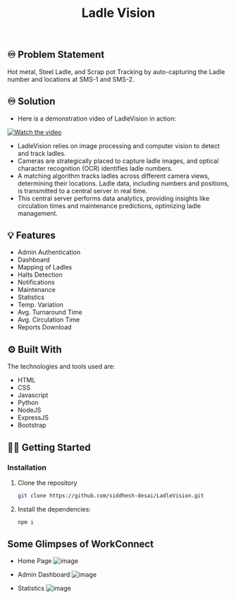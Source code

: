 <!-- PROJECT LOGO -->
<div align="center">
  <h1 align="center"><b>Ladle Vision</b></h1>

</div>

<!-- ABOUT THE PROJECT -->
<br>

## ♾️ Problem Statement

Hot metal, Steel Ladle, and Scrap pot Tracking by auto-capturing the Ladle number and locations at SMS-1 and SMS-2.

## ♾️ Solution

- Here is a demonstration video of LadleVision in action:

[![Watch the video](https://img.youtube.com/vi/3QNf6KCKrzU/maxresdefault.jpg)](https://youtu.be/3QNf6KCKrzU)



- LadleVision relies on image processing and computer vision to detect and track ladles.
- Cameras are strategically placed to capture ladle images, and optical character recognition (OCR) identifies ladle numbers.
- A matching algorithm tracks ladles across different camera views, determining their locations. Ladle data, including numbers and positions, is transmitted to a central server in real time.
- This central server performs data analytics, providing insights like circulation times and maintenance predictions, optimizing ladle management.

## 💡 Features

- Admin Authentication
- Dashboard
- Mapping of Ladles
- Halts Detection
- Notifications
- Maintenance
- Statistics
- Temp. Variation
- Avg. Turnaround Time
- Avg. Circulation Time
- Reports Download

## ⚙️ Built With

The technologies and tools used are:

- HTML
- CSS
- Javascript
- Python
- NodeJS
- ExpressJS
- Bootstrap

<!-- GETTING STARTED -->

## 🧑‍💻 Getting Started

### Installation

1. Clone the repository

   ```sh
   git clone https://github.com/siddhesh-desai/LadleVision.git
   ```

2. Install the dependencies:

   ```sh
   npm i
   ```

<!-- CONTRIBUTING -->

## Some Glimpses of WorkConnect

- Home Page
  ![image](https://github.com/siddhesh-desai/LadleVision/assets/109368165/f0447ee6-5e35-4bfa-97d5-a4d7e4619db2)

- Admin Dashboard
  ![image](https://github.com/siddhesh-desai/LadleVision/assets/109368165/17396c0d-e04d-4444-9986-9ff6eea56b00)

- Statistics
  ![image](https://github.com/siddhesh-desai/LadleVision/assets/109368165/a5b8ffd1-50a2-4815-844e-fb2f24f7cf9c)

